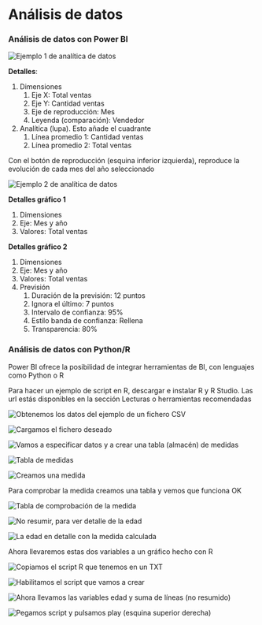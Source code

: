 # Análisis de datos

### Análisis de datos con Power BI

![Ejemplo 1 de analítica de datos](https://i.imgur.com/0SdDUWR.png)

**Detalles**:

1. Dimensiones
   1. Eje X: Total ventas
   2. Eje Y: Cantidad ventas
   3. Eje de reproducción: Mes
   4. Leyenda (comparación): Vendedor
2. Analítica (lupa). Esto añade el cuadrante
   1. Línea promedio 1: Cantidad ventas
   2. Línea promedio 2: Total ventas

Con el botón de reproducción (esquina inferior izquierda), reproduce la evolución de cada mes del año seleccionado

![Ejemplo 2 de analítica de datos](https://i.imgur.com/nNyFaZH.png)

**Detalles gráfico 1**

1. Dimensiones
2. Eje: Mes y año
3. Valores: Total ventas

**Detalles gráfico 2**

1. Dimensiones
2. Eje: Mes y año
3. Valores: Total ventas
4. Previsión
   1. Duración de la previsión: 12 puntos
   2. Ignora el último: 7 puntos
   3. Intervalo de confianza: 95%
   4. Estilo banda de confianza: Rellena
   5. Transparencia: 80%

### Análisis de datos con Python/R

Power BI ofrece la posibilidad de integrar herramientas de BI, con lenguajes como Python o R

Para hacer un ejemplo de script en R, descargar e instalar R y R Studio. Las url estás disponibles en la sección  Lecturas o herramientas recomendadas

![Obtenemos los datos del ejemplo de un fichero CSV](https://i.imgur.com/3SvvvNo.png)

![Cargamos el fichero deseado](https://i.imgur.com/uKPzu5t.png)

![Vamos a especificar datos y a crear una tabla (almacén) de medidas](https://i.imgur.com/6aO2Vbh.png)

![Tabla de medidas](https://i.imgur.com/gG51DZF.png)

![Creamos una medida](https://i.imgur.com/jwkDF6t.png)

Para comprobar la medida creamos una tabla y vemos que funciona OK

![Tabla de comprobación de la medida](https://i.imgur.com/MhW7Rsx.png)

![No resumir, para ver detalle de la edad](https://i.imgur.com/JyOolet.png)

![La edad en detalle con la medida calculada](https://i.imgur.com/MfFb7H4.png)

Ahora llevaremos estas dos variables a un gráfico hecho con R

![Copiamos el script R que tenemos en un TXT](https://i.imgur.com/fjemhYv.png)

![Habilitamos el script que vamos a crear](https://i.imgur.com/TF4PGrt.png)

![Ahora llevamos las variables edad y suma de líneas (no resumido)](https://i.imgur.com/mcut0Rh.png)

![Pegamos script y pulsamos play (esquina superior derecha)](https://i.imgur.com/Qdl4bUc.png)

